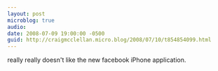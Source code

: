 ```yaml
---
layout: post
microblog: true
audio: 
date: 2008-07-09 19:00:00 -0500
guid: http://craigmcclellan.micro.blog/2008/07/10/t854854099.html
---
```

really really doesn't like the new facebook iPhone application.
